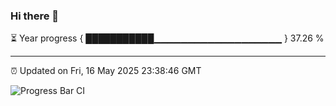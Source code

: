 ### Hi there 👋

⏳ Year progress { ███████████▁▁▁▁▁▁▁▁▁▁▁▁▁▁▁▁▁▁▁ } 37.26 %

---

⏰ Updated on Fri, 16 May 2025 23:38:46 GMT

![Progress Bar CI](https://github.com/IshwaranRudhara/GIT-ACTION/workflows/Progress%20Bar%20CI/badge.svg)
